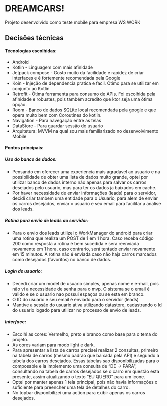 # DREAMCARS! 
Projeto desenvolvido como teste mobile para empresa WS WORK

## Decisões técnicas

#### Técnologias escolhidas:

-   Android
-   Kotlin - Linguagem com mais afinidade
-   Jetpack compose - Gosto muito da facilidade e rapidez de criar interfaces e é fortemente recomendada pela Google
-   Koin - Injeção de dependencia pratica e facil. Ótimo para se utilizar em conjunto ao Kotlin
-   Retrofit - Ótima ferramenta para consumo de APIs. Foi escolhida pela afinidade e robustes, pois também acredito que ktor seja uma ótima opção.
-   Room - Banco de dados SQLite local recomendada pela google e que opera muito bem com Coroutines do kotlin.
-   Navigation - Para navegação entre as telas
-   DataStore - Para guardar sessão do usuario
-   Arquitetura: MVVM na qual sou mais familiarizado no desenvolvimento Mobile

#### Pontos principais:

##### Uso do banco de dados:

-   Pensando em oferecer uma experiencia mais agradavel ao usuario e na possibilidade de obter uma lista de dados muito grande, optei por utilizar banco de dados interno não apenas para salvar os carros desejados pelo usuario, mas para ter os dados ja baixados em cache.
-   Por haver necessidade de enviar informações (leads) para o servidor, decidi criar tambem uma entidade para o Usuario, para alem de enviar os carros desejados, enviar o usuario e seu email para facilitar a analise dos leads.

##### Rotina para envio de leads ao servidor:

-   Para o envio dos leads utilizei o WorkManager do android para criar uma rotina que realiza um POST de 1 em 1 hora. Caso receba código 200 como resposta a rotina é bem sucedida e sera reenviada novamente em 1 hora, caso contrario, será tentado enviar novamente em 15 minutos. A rotina não é enviada caso não haja carros marcados como desejados (favoritos) no banco de dados.

##### Login de usuario:

-   Decedi criar um model de usuario simples, apenas nome e e-mail, pois não vi a necessidade de senha para o mvp. O sistema se o email é valido e se o usuario nao possui espaços ou se esta em branco.
-   O ID do usuario e seu email é enviado para o servidor (leads)
-   Mantive a sessão do usuario ativa utilizando datastore, cadastrando o Id do usuario logado para utilizar no processo de envio de leads.

##### Interface:

-   Escolhi as cores: Vermelho, preto e branco como base para o tema do projeto.
-   As cores variam para modo light e dark.
-   Para apresentar a lista de carros precisei realizar 2 consultas, primeiro na tabela de carros (mesmo padrao que baixada pela API) e segundo a tabela dos carros desejados. Essas tabelas sao disponibilizadas para o composable e la implemento uma consulta de “DE → PARA", consultando na tabela de carros desejados se o carro em questão esta presente, assim atualizando o texto “EU QUERO” para um icone.
-   Optei por manter apenas 1 tela principal, pois não havia informações o suficiente para preencher uma tela de detalhes do carro.
-   No topbar disponibilizei uma action para exibir apenas os carros desejados.